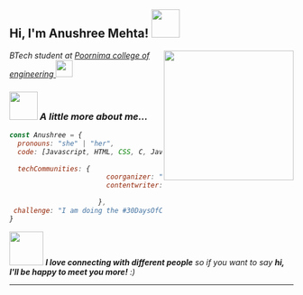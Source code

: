  <h2> Hi, I'm Anushree Mehta! <img src="https://media.giphy.com/media/mGcNjsfWAjY5AEZNw6/giphy.gif" width="50"></h2>
<img align='right' src="https://media.giphy.com/media/ieyl9zmCjO4b4t6qoY/giphy.gif" width="230">
<p><em>BTech student at  <a href="(https://www.poornima.org/)r">Poornima college of engineering </a><img src="https://media.giphy.com/media/fYSnHlufseco8Fh93Z/giphy.gif" width="30"></p>

 

### <img src="https://media.giphy.com/media/VgCDAzcKvsR6OM0uWg/giphy.gif" width="50"> A little more about me...  

```javascript
const Anushree = {
  pronouns: "she" | "her",
  code: [Javascript, HTML, CSS, C, Java],
  
  techCommunities: {
                        coorganizer: "HackItSapiens",
                        contentwriter: " HackItSapiens",
                        
                      },
 challenge: "I am doing the #30DaysOfCode challenge focused on major website project and"
}
```

<img src="https://media.giphy.com/media/LnQjpWaON8nhr21vNW/giphy.gif" width="60"> <em><b>I love connecting with different people</b> so if you want to say <b>hi, I'll be happy to meet you more!</b> :)</em>

---
